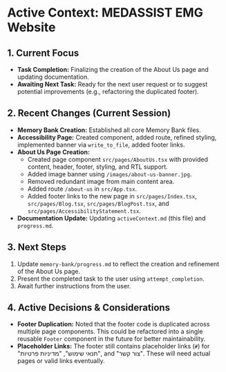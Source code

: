 # Active Context: MEDASSIST EMG Website

## 1. Current Focus
*   **Task Completion:** Finalizing the creation of the About Us page and updating documentation.
*   **Awaiting Next Task:** Ready for the next user request or to suggest potential improvements (e.g., refactoring the duplicated footer).

## 2. Recent Changes (Current Session)
*   **Memory Bank Creation:** Established all core Memory Bank files.
*   **Accessibility Page:** Created component, added route, refined styling, implemented banner via `write_to_file`, added footer links.
*   **About Us Page Creation:**
    *   Created page component `src/pages/AboutUs.tsx` with provided content, header, footer, styling, and RTL support.
    *   Added image banner using `/images/about-us-banner.jpg`.
    *   Removed redundant image from main content area.
    *   Added route `/about-us` in `src/App.tsx`.
    *   Added footer links to the new page in `src/pages/Index.tsx`, `src/pages/Blog.tsx`, `src/pages/BlogPost.tsx`, and `src/pages/AccessibilityStatement.tsx`.
*   **Documentation Update:** Updating `activeContext.md` (this file) and `progress.md`.

## 3. Next Steps
1.  Update `memory-bank/progress.md` to reflect the creation and refinement of the About Us page.
2.  Present the completed task to the user using `attempt_completion`.
3.  Await further instructions from the user.

## 4. Active Decisions & Considerations
*   **Footer Duplication:** Noted that the footer code is duplicated across multiple page components. This could be refactored into a single reusable `Footer` component in the future for better maintainability.
*   **Placeholder Links:** The footer still contains placeholder links (`#`) for "תנאי שימוש", "מדיניות פרטיות", and "צור קשר". These will need actual pages or valid links eventually.
